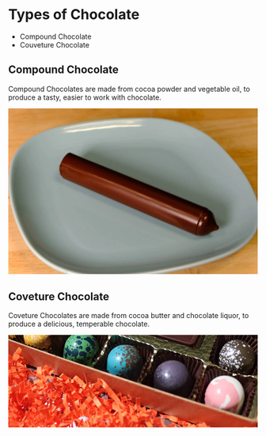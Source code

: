 # Types of Chocolate

- Compound Chocolate
- Couveture Chocolate <!-- Real Chocolate -->

<!-- https://bakewithshivesh.com/best-baking-chocolate-compound-or-couverture/ -->

## Compound Chocolate

Compound Chocolates are made from cocoa powder and vegetable oil, to produce a tasty, easier to work with chocolate.  

![](../img/chocolate/cocoacore.jpg)

## Coveture Chocolate

Coveture Chocolates are made from cocoa butter and chocolate liquor, to produce a delicious, temperable chocolate.

![](../img/chocolate/bonbons.jpg)